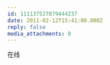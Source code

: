 ```yaml
---
id: 111137527879444237
date: 2011-02-12T15:41:00.000Z
reply: false
media_attachments: 0
---
```


在线 ​​​​

